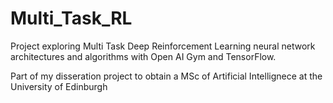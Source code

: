 # Multi_Task_RL
Project exploring Multi Task Deep Reinforcement Learning neural network architectures and algorithms with Open AI Gym and TensorFlow.

Part of my disseration project to obtain a MSc of Artificial Intellignece at the University of Edinburgh
